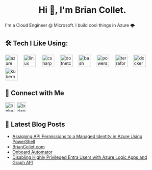 <h1 align="center">Hi 👋, I'm Brian Collet.</h1>

###

<p align="left">I'm a Cloud Engineer @ Microsoft. I build cool things in Azure 🌩️</p>

## 🛠️ Tech I Like Using:
<div align="left">
  <img src="https://cdn.jsdelivr.net/gh/devicons/devicon/icons/azure/azure-original.svg" height="40" alt="azure logo"  />
  <img width="12" />
  <img src="https://cdn.jsdelivr.net/gh/devicons/devicon/icons/linux/linux-original.svg" height="40" alt="linux logo"  />
  <img width="12" />
  <img src="https://cdn.jsdelivr.net/gh/devicons/devicon/icons/csharp/csharp-original.svg" height="40" alt="csharp logo"  />
  <img width="12" />
  <img src="https://cdn.jsdelivr.net/gh/devicons/devicon/icons/dotnetcore/dotnetcore-original.svg" height="40" alt="dotnetcore logo"  />
  <img width="12" />
  <img src="https://cdn.simpleicons.org/gnubash/4EAA25" height="40" alt="bash logo"  />
  <img width="12" />
  <img src="https://skillicons.dev/icons?i=powershell" height="40" alt="powershell logo"  />
  <img width="12" />
  <img src="https://cdn.jsdelivr.net/gh/devicons/devicon/icons/terraform/terraform-original.svg" height="40" alt="terraform logo"  />
  <img width="12" />
  <img src="https://cdn.jsdelivr.net/gh/devicons/devicon/icons/docker/docker-original.svg" height="40" alt="docker logo"  />
  <img width="12" />
  <img src="https://cdn.jsdelivr.net/gh/devicons/devicon/icons/kubernetes/kubernetes-plain.svg" height="40" alt="kubernetes logo"  />
</div>

## 📲 Connect with Me
<p align="left">
  <a href="https://linkedin.com/in/briancollet" target="blank"><img align="center" src="https://img.icons8.com/?size=100&id=xuvGCOXi8Wyg&format=png&color=000000" alt="linkedin" height="30" /></a>&nbsp;
  <a href="https://briancollet.com" target="blank"><img align="center" src="https://img.icons8.com/?size=100&id=VJz2Ob51dvZJ&format=png&color=000000" alt="briancollet.com" height="30" /></a>&nbsp;
</p>

## 📝 Latest Blog Posts
- [Assigning API Permissions to a Managed Identity in Azure Using PowerShell](https://briancollet.com/posts/assigning-api-permissions-to-a-managed-identity-in-azure-using-powershell/)
- [BrianCollet.com](https://briancollet.com/projects/briancollet.com/)
- [Onboard Automator](https://briancollet.com/projects/onboard-automator/)
- [Disabling Highly Privileged Entra Users with Azure Logic Apps and Graph API](https://briancollet.com/posts/disabling-highly-privileged-entra-users-with-azure-logic-apps-and-graph-api/)
